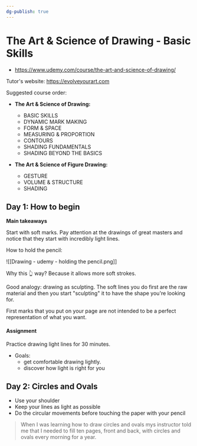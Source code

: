 ```yaml
---
dg-publish: true
---
```

# The Art & Science of Drawing - Basic Skills

- <https://www.udemy.com/course/the-art-and-science-of-drawing/>

Tutor's website: <https://evolveyourart.com>

Suggested course order:

- **The Art & Science of Drawing:**
    - BASIC SKILLS  
    - DYNAMIC MARK MAKING  
    - FORM & SPACE  
    - MEASURING & PROPORTION  
    - CONTOURS  
    - SHADING FUNDAMENTALS  
    - SHADING BEYOND THE BASICS

- **The Art & Science of Figure Drawing:**
    - GESTURE  
    - VOLUME & STRUCTURE  
    - SHADING




## Day 1: How to begin

**Main takeaways**

Start with soft marks. Pay attention at the drawings of great masters and notice that they start with incredibly light lines.

How to hold the pencil:

![[Drawing - udemy - holding the pencil.png]]

Why this 👆 way? Because it allows more soft strokes.

Good analogy: drawing as sculpting. The soft lines you do first are the raw material and then you start "sculpting" it to have the shape you're looking for.

First marks that you put on your page are not intended to be a perfect representation of what you want.


#### Assignment

Practice drawing light lines for 30 minutes.

- Goals:
    - get comfortable drawing lightly.
    - discover how light is right for you


## Day 2: Circles and Ovals

- Use your shoulder
- Keep your lines as light as possible
- Do the circular movements before touching the paper with your pencil

> When I was learning how to draw circles and ovals mys instructor told me that I needed to fill ten pages, front and back, with circles and ovals every morning for a year.


